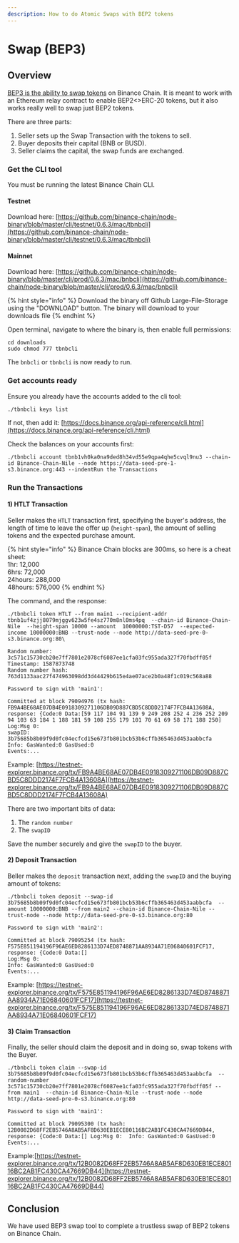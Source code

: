```yaml
---
description: How to do Atomic Swaps with BEP2 tokens
---
```


# Swap \(BEP3\)

## Overview

[BEP3 is the ability to swap tokens](https://docs.binance.org/guides/concepts/atomic-swaps.html#deposit-htlt) on Binance Chain. It is meant to work with an Ethereum relay contract to enable BEP2&lt;&gt;ERC-20 tokens, but it also works really well to swap just BEP2 tokens.

There are three parts:

1. Seller sets up the Swap Transaction with the tokens to sell. 
2. Buyer deposits their capital \(BNB or BUSD\).
3. Seller claims the capital, the swap funds are exchanged.  

### Get the CLI tool

You must be running the latest Binance Chain CLI.

#### Testnet

Download here: [https://github.com/binance-chain/node-binary/blob/master/cli/testnet/0.6.3/mac/tbnbcli](https://github.com/binance-chain/node-binary/blob/master/cli/testnet/0.6.3/mac/tbnbcli)

#### Mainnet

Download here: [https://github.com/binance-chain/node-binary/blob/master/cli/prod/0.6.3/mac/bnbcli](https://github.com/binance-chain/node-binary/blob/master/cli/prod/0.6.3/mac/bnbcli)

{% hint style="info" %}
Download the binary off Github Large-File-Storage using the "DOWNLOAD" button. The binary will download to your downloads file
{% endhint %}

Open terminal, navigate to where the binary is, then enable full permissions:

```text
cd downloads
sudo chmod 777 tbnbcli
```

 The `bnbcli` or `tbnbcli` is now ready to run. 

### Get accounts ready

Ensure you already have the accounts added to the cli tool:

```text
./tbnbcli keys list
```

If not, then add it: [https://docs.binance.org/api-reference/cli.html](https://docs.binance.org/api-reference/cli.html)

Check the balances on your accounts first:

```text
./tbnbcli account tbnb1vh0ka0na9ded8h34vd55e9qpa4qhe5cvql9nu3 --chain-id Binance-Chain-Nile --node https://data-seed-pre-1-s3.binance.org:443 --indentRun the Transactions
```

### Run the Transactions

#### 1\) HTLT Transaction

Seller makes the `HTLT` transaction first, specifying the buyer's address, the length of time to leave the offer up \(`height-span`\), the amount of selling tokens and the expected purchase amount.

{% hint style="info" %}
Binance Chain blocks are 300ms, so here is a cheat sheet:  
1hr: 12,000  
6hrs: 72,000  
24hours: 288,000  
48hours: 576,000
{% endhint %}

The command, and the response:

```text
./tbnbcli token HTLT --from main1 --recipient-addr tbnb1uf4zjj8079mjggv623w5fe4sz770m8nl0ms4pq  --chain-id Binance-Chain-Nile  --height-span 10000 --amount  10000000:TST-D57  --expected-income 10000000:BNB --trust-node --node http://data-seed-pre-0-s3.binance.org:80\

Random number: 3c571c15730cb20e7ff7801e2078cf6087ee1cfa03fc955ada327f70fbdff05f
Timestamp: 1587873748
Random number hash: 763d1133aac27f474963098dd3d44429b615e4ae07ace2b0a48f1c019c568a88

Password to sign with 'main1':

Committed at block 79094976 (tx hash: FB9A4BE68AE07DB4E0918309271106DB09D887CBD5C8DDD2174F7FCB4A13608A, 
response: {Code:0 Data:[59 117 104 91 139 9 249 208 252 4 236 252 209 94 103 63 184 1 188 181 59 108 255 179 101 70 61 69 58 171 188 250] 
Log:Msg 0: 
swapID: 3b75685b8b09f9d0fc04ecfcd15e673fb801bcb53b6cffb365463d453aabbcfa 
Info: GasWanted:0 GasUsed:0 
Events:...
```

Example: [https://testnet-explorer.binance.org/tx/FB9A4BE68AE07DB4E0918309271106DB09D887CBD5C8DDD2174F7FCB4A13608A](https://testnet-explorer.binance.org/tx/FB9A4BE68AE07DB4E0918309271106DB09D887CBD5C8DDD2174F7FCB4A13608A)

There are two important bits of data:

1. The `random number`
2. The `swapID`

Save the number securely and give the `swapID` to the buyer. 

#### 2\) Deposit Transaction

Beller makes the `deposit` transaction next, adding the `swapID` and the buying amount of tokens:

```text
./tbnbcli token deposit --swap-id 3b75685b8b09f9d0fc04ecfcd15e673fb801bcb53b6cffb365463d453aabbcfa  --amount 10000000:BNB --from main2 --chain-id Binance-Chain-Nile --trust-node --node http://data-seed-pre-0-s3.binance.org:80

Password to sign with 'main2':

Committed at block 79095254 (tx hash: F575E851194196F96AE6ED8286133D74ED8748871AA8934A71E06840601FCF17, 
response: {Code:0 Data:[] 
Log:Msg 0:  
Info: GasWanted:0 GasUsed:0 
Events:...
```

Example: [https://testnet-explorer.binance.org/tx/F575E851194196F96AE6ED8286133D74ED8748871AA8934A71E06840601FCF17](https://testnet-explorer.binance.org/tx/F575E851194196F96AE6ED8286133D74ED8748871AA8934A71E06840601FCF17)

#### 3\) Claim Transaction

Finally, the seller should claim the deposit and in doing so, swap tokens with the Buyer. 

```text
./tbnbcli token claim --swap-id  3b75685b8b09f9d0fc04ecfcd15e673fb801bcb53b6cffb365463d453aabbcfa  --random-number 3c571c15730cb20e7ff7801e2078cf6087ee1cfa03fc955ada327f70fbdff05f --from main1  --chain-id Binance-Chain-Nile --trust-node --node http://data-seed-pre-0-s3.binance.org:80

Password to sign with 'main1':

Committed at block 79095300 (tx hash: 12B0082D68FF2EB5746A8AB5AF8D630EB1ECE80116BC2AB1FC430CA47669DB44, response: {Code:0 Data:[] Log:Msg 0:  Info: GasWanted:0 GasUsed:0 
Events:...
```

Example:[https://testnet-explorer.binance.org/tx/12B0082D68FF2EB5746A8AB5AF8D630EB1ECE80116BC2AB1FC430CA47669DB44](https://testnet-explorer.binance.org/tx/12B0082D68FF2EB5746A8AB5AF8D630EB1ECE80116BC2AB1FC430CA47669DB44)

## Conclusion

We have used BEP3 swap tool to complete a trustless swap of BEP2 tokens on Binance Chain. 









